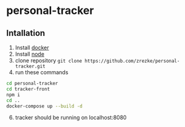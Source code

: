 # personal-tracker

## Intallation
1. Install [docker](https://www.docker.com/get-started)
2. Install [node](https://nodejs.org/en/)
3. clone repository `git clone https://github.com/zrezke/personal-tracker.git`
5. run these commands
```sh
cd personal-tracker
cd tracker-front
npm i
cd ..
docker-compose up --build -d
```
6. tracker should be running on localhost:8080

